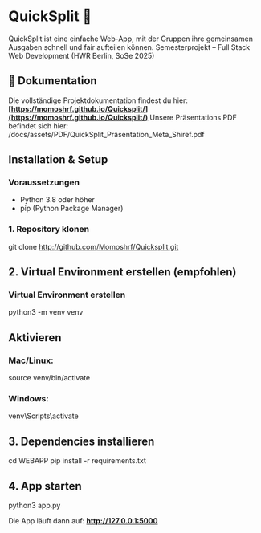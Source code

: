 # QuickSplit 💸

QuickSplit ist eine einfache Web-App, mit der Gruppen ihre gemeinsamen Ausgaben schnell und fair aufteilen können. Semesterprojekt – Full Stack 
Web Development (HWR Berlin, SoSe 2025)

## 📖 Dokumentation

Die vollständige Projektdokumentation findest du hier:
**[https://momoshrf.github.io/Quicksplit/](https://momoshrf.github.io/Quicksplit/)**
Unsere Präsentations PDF befindet sich hier: /docs/assets/PDF/QuickSplit_Präsentation_Meta_Shiref.pdf

## Installation & Setup

### Voraussetzungen
- Python 3.8 oder höher
- pip (Python Package Manager)

### 1. Repository klonen

git clone http://github.com/Momoshrf/Quicksplit.git


## 2. Virtual Environment erstellen (empfohlen)

### Virtual Environment erstellen
python3 -m venv venv

## Aktivieren
### Mac/Linux:
source venv/bin/activate
### Windows:
venv\Scripts\activate


## 3. Dependencies installieren

cd WEBAPP
pip install -r requirements.txt


## 4. App starten

python3 app.py


Die App läuft dann auf: **http://127.0.0.1:5000**
